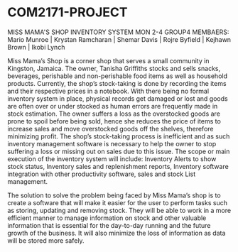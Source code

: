 # COM2171-PROJECT
MISS MAMA'S SHOP INVENTORY SYSTEM
MON 2-4 GROUP4 MEMBAERS: Mario Munroe | Krystan Ramcharan | Shemar Davis | Rojre Byfield | Kejhawn Brown | Ikobi Lynch 

Miss Mama’s Shop is a corner shop that serves a small community in Kingston, Jamaica. The owner, Tanisha Griffiths stocks and sells snacks, beverages, perishable and non-perishable food items as well as household products. Currently, the shop’s stock-taking is done by recording the items and their respective prices in a notebook.
With there being no formal inventory system in place, physical records get damaged or lost and goods are often over or under stocked as human errors are frequently made in stock estimation. The owner suffers a loss as the overstocked goods are prone to  spoil before being sold, hence she reduces the price of items to increase sales and move overstocked goods off the shelves, therefore minimizing profit. The shop’s stock-taking process is inefficient and as such inventory management software is necessary to help the owner to stop suffering a loss or missing out on sales due to this issue. The scope or main execution of the inventory system will include: Inventory Alerts to show stock status, Inventory sales and replenishment reports, Inventory software integration with other productivity software, sales and stock List management.

The solution to solve the problem being faced by Miss Mama’s shop is to create a software that will make it easier for the user to perform tasks such as storing, updating and removing stock. They will be able to work in a more efficient manner to manage information on stock and other valuable information that is essential for the day-to-day running and the future growth of the business. It will also minimize the loss of information as data will be stored more safely.

